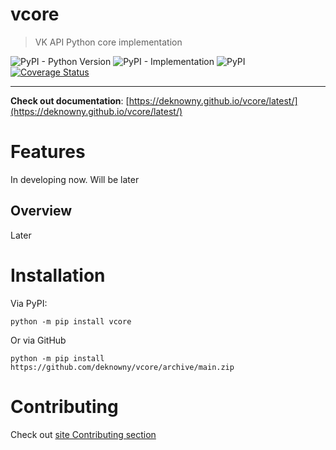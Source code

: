 # vcore
> VK API Python core implementation

![PyPI - Python Version](https://img.shields.io/pypi/pyversions/vcore)
![PyPI - Implementation](https://img.shields.io/pypi/implementation/vcore)
![PyPI](https://img.shields.io/pypi/v/vcore)
[![Coverage Status](https://coveralls.io/repos/github/deknowny/vcore/badge.svg?branch=main)](https://coveralls.io/github/deknowny/vcore?branch=main)
***
__**Check out documentation**__: [https://deknowny.github.io/vcore/latest/](https://deknowny.github.io/vcore/latest/)

# Features
In developing now. Will be later
## Overview
Later

# Installation
Via PyPI:
```shell
python -m pip install vcore
```
Or via GitHub
```shell
python -m pip install https://github.com/deknowny/vcore/archive/main.zip
```
# Contributing
Check out [site Contributing section](https://deknowny.github.io/vcore/latest/contributing/)
